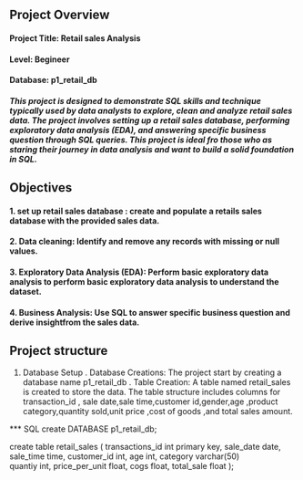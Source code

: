 ## Project Overview 

#### Project Title: Retail sales Analysis
#### Level: Begineer 
#### Database: p1_retail_db

##### This project is designed to demonstrate SQL skills and technique typically used by data analysts to explore, clean and analyze retail sales data. The project involves setting up a retail sales database, performing exploratory data analysis (EDA), and answering specific business question through SQL queries. This project is ideal fro those who as staring their journey in data analysis and want to build a solid foundation in SQL.

## Objectives
#### 1. set up retail sales database : create and populate a retails sales database with the provided sales data.
#### 2. Data cleaning: Identify and remove any records with missing or null values.
#### 3. Exploratory Data Analysis (EDA): Perform basic exploratory data analysis to perform basic exploratory data analysis to understand the dataset.
#### 4. Business Analysis: Use SQL to answer specific business question and derive insightfrom the sales data.


## Project structure

1. Database Setup
. Database Creations: The project start by creating a database name p1_retail_db
. Table Creation: A table named retail_sales is created to store the data. The table structure     includes columns for transaction_id , sale date,sale time,customer id,gender,age ,product        category,quantity sold,unit price ,cost of goods ,and total sales amount.

*** SQL 
create DATABASE p1_retail_db;

create table retail_sales
(
  transactions_id	int primary key,
	sale_date date,
	sale_time time,
	customer_id	int,
	age	int,
	category varchar(50)	
	quantiy	int,
	price_per_unit	float,
	cogs float,
	total_sale float
);
























